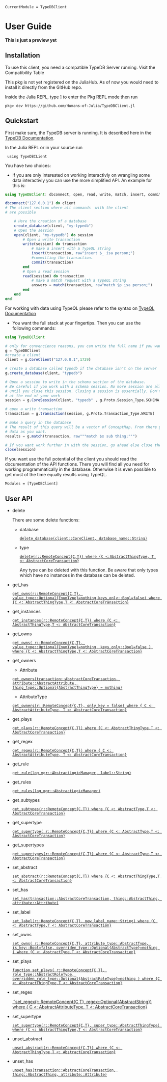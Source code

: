 ```@meta
CurrentModule = TypeDBClient
```

# User Guide

**This is just a preview yet**

## Installation

To use this client, you need a compatible TypeDB Server running. Visit the Compatibility Table

This pkg is not yet registered on the JuliaHub. As of now you would need to install it directly from the GitHub repo.

Inside the Julia REPL, type ] to enter the Pkg REPL mode then run

`pkg> dev https://github.com/Humans-of-Julia/TypeDBClient.jl`

## Quickstart

First make sure, the TypeDB server is running. It is described here in the [TypeDB Documentation](https://docs.vaticle.com/docs/running-typedb/install-and-run).

In the Julia REPL or in your source run

` using TypeDBCLient`

You have two choices:

* If you are only interested on working interactivly on wrangling some data interactivly you can use the more simplified API. An example for this is:
```julia
using TypeDBClient: dbconnect, open, read, write, match, insert, commit, create_database

dbconnect("127.0.0.1") do client
# The client section where all commands  with the client
# are possible

    # Here the creation of a database
    create_database(client, "my-typedb")
    # Open the session
    open(client, "my-typedb") do session
        # Open a write transaction
        write(session) do transaction
            # make a insert with a TypeQL string
            insert(transaction, raw"insert $_ isa person;")
            #committing the transaction.
            commit(transaction)
        end
        # Open a read session
        read(session) do transaction
            # make a match request with a TypeQL string
            answers = match(transaction, raw"match $p isa person;")
        end
    end
end
```

For working with data using TypeQL please refer to the syntax on [TypeQL Documentation](https://docs.vaticle.com/docs/query/overview)

* You want the full stack at your fingertips. Then you can use the following commands:
```julia
using TypeDBClient

# only for convencience reasons, you can write the full name if you want
g = TypeDBClient
#create a client
client = g.CoreClient("127.0.0.1",1729)

# create a database called typedb if the database isn't on the server
g.create_database(client, "typedb")

# Open a session to write in the schema section of the database.
# Be careful if you work with a schema session. No more session are allowed
# until you close this session. Closing a session is essentially. Don't forget this
# at the end of your work
session = g.CoreSession(client, "typedb" , g.Proto.Session_Type.SCHEMA, request_timeout=Inf)

# open a write transaction
transaction = g.transaction(session, g.Proto.Transaction_Type.WRITE)

# make a query in the database
# The result of this query will be a vector of ConceptMap. From there you can access the
# data as you want.
results = g.match(transaction, raw"""match $x sub thing;""")

# If you want work further in with the session, go ahead else close the session
close(session)
```
If you want use the full potential of the client you should read the documentation
of the API functions. There you will find all you need for working programmatically in the database.
Otherwise it is even possible to get most of the time equally results using TypeQL.

```@autodocs
Modules = [TypeDBClient]
```

## User API

* delete

    There are some delete functions:
  * database

    [`delete_database(client::CoreClient, database_name::String)`](@ref)

  * type

    [`delete(r::RemoteConcept{C,T}) where {C <:AbstractThingType, T <: AbstractCoreTransaction}`](@ref)

    Any type can be deleted with this function. Be aware that only types which have no instances
    in the database can be deleted.


* get_has

    [`get_owns(r::RemoteConcept{C,T}, value_type::Optional{EnumType}=nothing,keys_only::Bool=false) where {C <: AbstractThingType,T <: AbstractCoreTransaction}`](@ref)


* get_instances

    [`get_instances(r::RemoteConcept{C,T}) where
        {C <: AbstractThingType,T <: AbstractCoreTransaction}`](@ref)

* get_owns

    [`get_owns(
        r::RemoteConcept{C,T},
        value_type::Optional{EnumType}=nothing,
        keys_only::Bool=false
    ) where {C <: AbstractThingType,T <: AbstractCoreTransaction}`](@ref)


* get_owners

    * Attribute

    [`get_owners(transaction::AbstractCoreTransaction,
        attribute::AbstractAttribute,
        thing_type::Optional{AbstractThingType} = nothing)`](@ref)

    * AttributeType

    [`get_owners(r::RemoteConcept{C,T}, only_key = false) where {
        C <: AbstractAttributeType, T <: AbstractCoreTransaction}`](@ref)


* get_plays

    [`get_plays(r::RemoteConcept{C,T}) where
        {C <: AbstractThingType,T <: AbstractCoreTransaction}`](@ref)


* get_regex

    [`get_regex(r::RemoteConcept{C,T}) where {
    C <: AbstractAttributeType, T <: AbstractCoreTransaction}`](@ref)


* get_rule

    [`get_rule(log_mgr::AbstractLogicManager, label::String)`](@ref)


* get_rules

    [`get_rules(log_mgr::AbstractLogicManager)`](@ref)


* get_subtypes

    [`get_subtypes(r::RemoteConcept{C,T}) where
    {C <: AbstractType,T <: AbstractCoreTransaction}`](@ref)

* get_supertype

    [`get_supertype(
    r::RemoteConcept{C,T}) where {C <: AbstractType,T <: AbstractCoreTransaction}`](@ref)

* get_supertypes

    [`get_supertypes(r::RemoteConcept{C,T}) where
    {C <: AbstractType,T <: AbstractCoreTransaction}`](@ref)

* set_abstract

    [`set_abstract(r::RemoteConcept{C,T}) where
    {C <: AbstractThingType,T <: AbstractCoreTransaction}`](@ref)

* set_has

    [`set_has(transaction::AbstractCoreTransaction, thing::AbstractThing, attribute::Attribute)`](@ref)

* set_label

    [`set_label(r::RemoteConcept{C,T}, new_label_name::String) where
    {C <: AbstractType,T <: AbstractCoreTransaction}`](@ref)

* set_owns

    [`set_owns(
        r::RemoteConcept{C,T},
        attribute_type::AbstractType,
        is_key::Bool=false,
        overriden_type::Optional{AbstractType}=nothing
    ) where {C <: AbstractType,T <: AbstractCoreTransaction}`](@ref)

* set_plays

    [`function set_plays(
        r::RemoteConcept{C,T},
        role_type::AbstractRoleType,
        overridden_role_type::Optional{AbstractRoleType}=nothing
    ) where {C <: AbstractThingType,T <: AbstractCoreTransaction}`](@ref)

* set_regex

    [``set_regex(r::RemoteConcept{C,T}, regex::Optional{AbstractString}) where {
    C <: AbstractAttributeType, T <: AbstractCoreTransaction}](@ref)

* set_supertype

    [`set_supertype(r::RemoteConcept{C,T},
                            super_type::AbstractThingType) where
                            {C <: AbstractThingType,T <: AbstractCoreTransaction}`](@ref)

* unset_abstract

    [`unset_abstract(r::RemoteConcept{C,T}) where
    {C <: AbstractThingType,T <: AbstractCoreTransaction}`](@ref)

* unset_has

    [`unset_has(transaction::AbstractCoreTransaction, thing::AbstractThing, attribute::Attribute)`](@ref)
